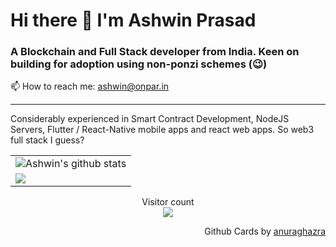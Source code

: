 # Hi there 👋 I'm Ashwin Prasad

### A Blockchain and Full Stack developer from India. Keen on building for adoption using non-ponzi schemes (😉)

📫 How to reach me: <a href='mailto:pashwin@onpar.in'>ashwin@onpar.in</a>

---

Considerably experienced in Smart Contract Development, NodeJS Servers, Flutter / React-Native mobile apps and react web apps. So web3 full stack I guess?

<table border="0">
  <tr>
    <td style="width=50">
<img align="center" src="https://github-readme-stats.vercel.app/api?username=d3fkon&count_private=true&include_all_commits=true&theme=radical" alt="Ashwin's github stats" />
    </td>
  </tr>
  
  <tr>
    <td style="width=50">
<img align="center" src="https://github-readme-stats.vercel.app/api/top-langs/?username=d3fkon&layout=compact&theme=radical" />
    </td>
  </tr>
</table>



<p align="center"> 
  Visitor count<br>
  <img src="https://profile-counter.glitch.me/d3fkon/count.svg" />
</p>
<p align="right">
Github Cards by <a href="https://github.com/anuraghazra">anuraghazra</a>
</p>


<!--
**d3fkon/d3fkon** is a ✨ _special_ ✨ repository because its `README.md` (this file) appears on your GitHub profile.

Here are some ideas to get you started:

- 🔭 I’m currently working on ...
- 🌱 I’m currently learning ...
- 👯 I’m looking to collaborate on ...
- 🤔 I’m looking for help with ...
- 💬 Ask me about ...
- 📫 How to reach me: ...
- 😄 Pronouns: ...
- ⚡ Fun fact: ...
-->
